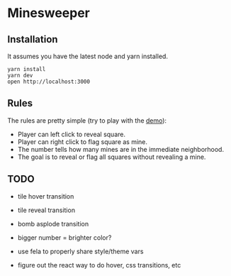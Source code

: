 # Minesweeper

## Installation

It assumes you have the latest node and yarn installed.

```
yarn install
yarn dev
open http://localhost:3000
```

## Rules

The rules are pretty simple (try to play with the [demo](https://sweeper.now.sh/)):

* Player can left click to reveal square.
* Player can right click to flag square as mine.
* The number tells how many mines are in the immediate neighborhood.
* The goal is to reveal or flag all squares without revealing a mine.

## TODO

* tile hover transition
* tile reveal transition
* bomb asplode transition
* bigger number = brighter color?

* use fela to properly share style/theme vars
* figure out the react way to do hover, css transitions, etc

